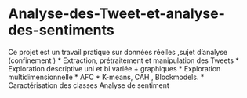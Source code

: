 # Analyse-des-Tweet-et-analyse-des-sentiments
Ce projet est un travail pratique sur données réelles ,sujet d’analyse (confinement ) * Extraction, prétraitement et manipulation  des Tweets * Exploration descriptive uni et bi variée + graphiques * Exploration multidimensionnelle  * AFC  * K-means, CAH , Blockmodels. * Caractérisation des classes Analyse de sentiment
